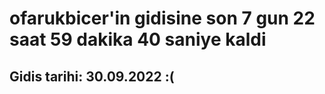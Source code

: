 # ofarukbicer'in gidisine son 7 gun 22 saat 59 dakika 40 saniye kaldi

## Gidis tarihi: 30.09.2022 :(